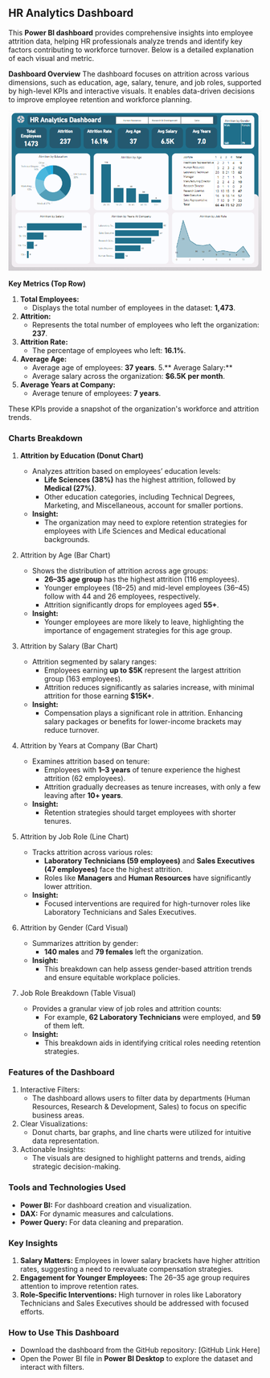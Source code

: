 ## HR Analytics Dashboard

This **Power BI dashboard** provides comprehensive insights into employee attrition data, helping HR professionals analyze trends and identify key factors contributing to workforce turnover. Below is a detailed explanation of each visual and metric.

**Dashboard Overview**
The dashboard focuses on attrition across various dimensions, such as education, age, salary, tenure, and job roles, supported by high-level KPIs and interactive visuals. It enables data-driven decisions to improve employee retention and workforce planning.

![HR Analytics Dashboard](images/HR%20Dashboard.png)

**Key Metrics (Top Row)**
1. **Total Employees:**
    - Displays the total number of employees in the dataset: **1,473**.
2. **Attrition:**
    - Represents the total number of employees who left the organization: **237**.
3. **Attrition Rate:**
    - The percentage of employees who left: **16.1%**.
4. **Average Age:**
    - Average age of employees: **37 years**.
5.** Average Salary:**
    - Average salary across the organization: **$6.5K per month**.
6. **Average Years at Company:**
    - Average tenure of employees: **7 years**.

These KPIs provide a snapshot of the organization's workforce and attrition trends.

### Charts Breakdown
1. **Attrition by Education (Donut Chart)**
    
    - Analyzes attrition based on employees’ education levels:
        - **Life Sciences (38%)** has the highest attrition, followed by **Medical (27%)**.
        - Other education categories, including Technical Degrees, Marketing, and Miscellaneous, account for smaller portions.
    - **Insight:**
        - The organization may need to explore retention strategies for employees with Life Sciences and Medical educational backgrounds.

2. Attrition by Age (Bar Chart)

    - Shows the distribution of attrition across age groups:
        - **26–35 age group** has the highest attrition (116 employees).
        - Younger employees (18–25) and mid-level employees (36–45) follow with 44 and 26 employees, respectively.
        - Attrition significantly drops for employees aged **55+**.
    - **Insight:**
        - Younger employees are more likely to leave, highlighting the importance of engagement strategies for this age group.
3. Attrition by Salary (Bar Chart)

    - Attrition segmented by salary ranges:
        - Employees earning **up to $5K** represent the largest attrition group (163 employees).
        - Attrition reduces significantly as salaries increase, with minimal attrition for those earning **$15K+**.
    - **Insight:**
        - Compensation plays a significant role in attrition. Enhancing salary packages or benefits for lower-income brackets may reduce turnover.
4. Attrition by Years at Company (Bar Chart)

    - Examines attrition based on tenure:
        - Employees with **1–3 years** of tenure experience the highest attrition (62 employees).
        - Attrition gradually decreases as tenure increases, with only a few leaving after **10+ years**.
    - **Insight:**
        - Retention strategies should target employees with shorter tenures.
5. Attrition by Job Role (Line Chart)

    - Tracks attrition across various roles:
        - **Laboratory Technicians (59 employees)** and **Sales Executives (47 employees)** face the highest attrition.
        - Roles like **Managers** and **Human Resources** have significantly lower attrition.
    - **Insight:**
        - Focused interventions are required for high-turnover roles like Laboratory Technicians and Sales Executives.
6. Attrition by Gender (Card Visual)
    - Summarizes attrition by gender:
        - **140 males** and **79 females** left the organization.
    - **Insight:**
        - This breakdown can help assess gender-based attrition trends and ensure equitable workplace policies.
7. Job Role Breakdown (Table Visual)
    - Provides a granular view of job roles and attrition counts:
        - For example, **62 Laboratory Technicians** were employed, and **59** of them left.
    - **Insight:**
        - This breakdown aids in identifying critical roles needing retention strategies.

### Features of the Dashboard
1. Interactive Filters:
    - The dashboard allows users to filter data by departments (Human Resources, Research & Development, Sales) to focus on specific business areas.
2. Clear Visualizations:
    - Donut charts, bar graphs, and line charts were utilized for intuitive data representation.
3. Actionable Insights:
    - The visuals are designed to highlight patterns and trends, aiding strategic decision-making.

### Tools and Technologies Used
- **Power BI:** For dashboard creation and visualization.
- **DAX:** For dynamic measures and calculations.
- **Power Query:** For data cleaning and preparation.

### Key Insights
1. **Salary Matters:** Employees in lower salary brackets have higher attrition rates, suggesting a need to reevaluate compensation strategies.
2. **Engagement for Younger Employees:** The 26–35 age group requires attention to improve retention rates.
3. **Role-Specific Interventions:** High turnover in roles like Laboratory Technicians and Sales Executives should be addressed with focused efforts.

### How to Use This Dashboard
- Download the dashboard from the GitHub repository: [GitHub Link Here]
- Open the Power BI file in **Power BI Desktop** to explore the dataset and interact with filters.

